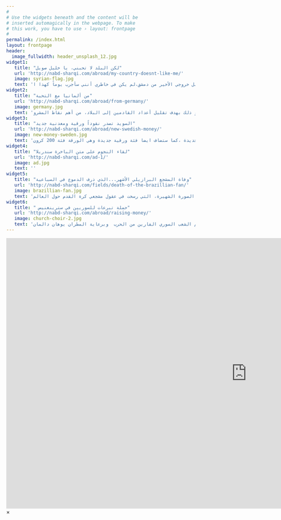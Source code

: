```yaml
---
#
# Use the widgets beneath and the content will be
# inserted automagically in the webpage. To make
# this work, you have to use › layout: frontpage
#
permalink: /index.html
layout: frontpage
header:
  image_fullwidth: header_unsplash_12.jpg
widget1:
   title: "لكن البلد لا تحبني، يا خليل صويل"
   url: 'http://nabd-sharqi.com/abroad/my-country-doesnt-like-me/'
   image: syrian-flag.jpg
   text: 'أنا أيضاً فكرتُ قبل خروجي الأخير من دمشق،لم يكن في خاطري أنني سأجرب يوماً كهذا ا'
widget2:
   title: "من ألمانيا مع التحية"
   url: 'http://nabd-sharqi.com/abroad/from-germany/'
   image: germany.jpg
   text: 'تقوم وزارة الداخلية الألمانية حالياً بتحضير مشروع قانون يتضمن تشديد إجراءات اللجوء، و ذلك بهدف تقليل أعداد القادمين إلى البلاد، من أهم نقاط المشرو'
widget3:
   title: "السويد تصدر نقوداً ورقية ومعدنية جديد"
   url: 'http://nabd-sharqi.com/abroad/new-swedish-money/'
   image: new-money-sweden.jpg
   text: 'في الاول من تشرين الاول /اكتوبر 2015 سيبدأ البنك المركزي السويدي في اصدار اوراق نقدية جديدة فئة 20 و50 و1000 كرونا تحمل صوراً جديدة ،كما ستضاف ايضا فئة ورقية جديدة وهي الورقة فئة 200 كرون'
widget4:
   title: "لقاء النجوم على متن الباخرة سندريلا"
   url: 'http://nabd-sharqi.com/ad-1/'
   image: ad.jpg
   text: ''
widget5:
   title: "وفاة المشجع البرازيلي الأشهر...الذي ذرف الدموع في السباعية"
   url: 'http://nabd-sharqi.com/fields/death-of-the-brazillian-fan/'
   image: brazillian-fan.jpg
   text: 'رحل من كان يعشق منتخب بلاده البرازيل بشكل جنوني، هو صاحب الصورة الشهيرة، التي رسخت في عقول مشجعي كرة القدم حول العالم'
widget6:
   title: " حملة تبرعات للسوريين في سترينغنيس"
   url: 'http://nabd-sharqi.com/abroad/raising-money/'
   image: church-choir-2.jpg
   text: 'تحت عنوان  جمع التبرعات لدعم الشعب السوري الفارين من الحرب  وبرعاية المطران يوهان دالمان'
---
```


<div id="videoModal" class="reveal-modal large" data-reveal="">
  <div class="flex-video widescreen vimeo" style="display: block;">
    <iframe width="1280" height="720" src="https://www.youtube.com/embed/3b5zCFSmVvU" frameborder="0" allowfullscreen></iframe>
  </div>
  <a class="close-reveal-modal">&#215;</a>
</div>
